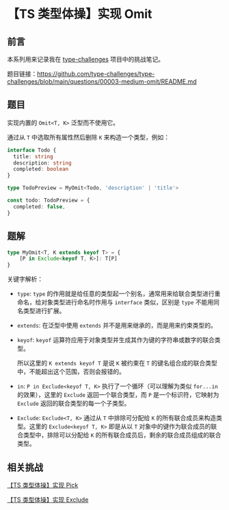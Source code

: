 # 【TS 类型体操】实现 Omit

## 前言

本系列用来记录我在 [type-challenges](https://github.com/type-challenges/type-challenges) 项目中的挑战笔记。

题目链接：https://github.com/type-challenges/type-challenges/blob/main/questions/00003-medium-omit/README.md

## 题目

实现内置的 `Omit<T, K>` 泛型而不使用它。

通过从 `T` 中选取所有属性然后删除 `K` 来构造一个类型，例如：

```ts
interface Todo {
  title: string
  description: string
  completed: boolean
}

type TodoPreview = MyOmit<Todo, 'description' | 'title'>

const todo: TodoPreview = {
  completed: false,
}
```

## 题解

```ts
type MyOmit<T, K extends keyof T> = {
    [P in Exclude<keyof T, K>]: T[P]
}
```

关键字解析：

- `type`: `type` 的作用就是给任意的类型起一个别名，通常用来给联合类型进行重命名，给对象类型进行命名时作用与 `interface` 类似，区别是 `type` 不能用同名类型进行扩展。

- `extends`: 在泛型中使用 `extends` 并不是用来继承的，而是用来约束类型的。

- `keyof`: `keyof` 运算符应用于对象类型并生成其作为键的字符串或数字的联合类型。

  所以这里的 `K extends keyof T` 是说 `K` 被约束在 `T` 的键名组合成的联合类型中，不能超出这个范围，否则会报错的。

- `in`: `P in Exclude<keyof T, K>` 执行了一个循环（可以理解为类似 `for...in` 的效果），这里的 `Exclude` 返回一个联合类型，而 `P` 是一个标识符，它映射为 `Exclude` 返回的联合类型的每一个子类型。

- `Exclude`: `Exclude<T, K>` 通过从 `T` 中排除可分配给 `K` 的所有联合成员来构造类型。这里的 `Exclude<keyof T, K>` 即是从以 `T` 对象中的键作为联合成员的联合类型中，排除可以分配给 `K` 的所有联合成员后，剩余的联合成员组成的联合类型。

## 相关挑战

[【TS 类型体操】实现 Pick](./%E3%80%90TS%20%E7%B1%BB%E5%9E%8B%E4%BD%93%E6%93%8D%E3%80%91%E5%AE%9E%E7%8E%B0%20Pick.md)

[【TS 类型体操】实现 Exclude](./%E3%80%90TS%20%E7%B1%BB%E5%9E%8B%E4%BD%93%E6%93%8D%E3%80%91%E5%AE%9E%E7%8E%B0%20Exclude.md)
